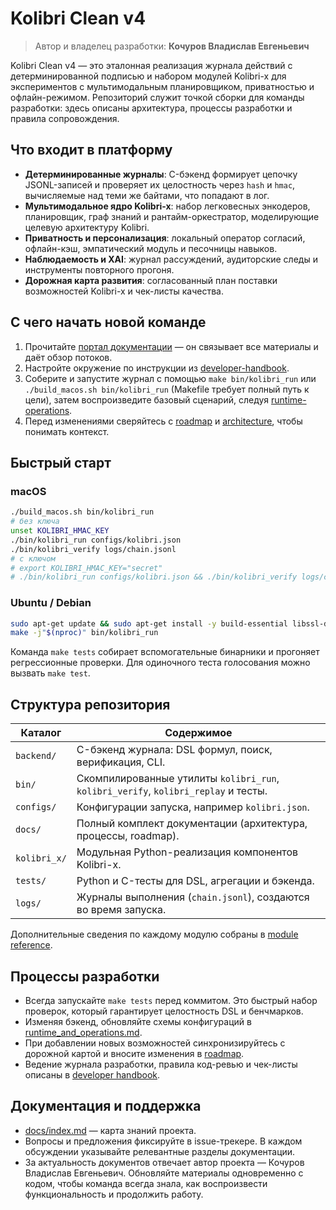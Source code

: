# Kolibri Clean v4

> Автор и владелец разработки: **Кочуров Владислав Евгеньевич**

Kolibri Clean v4 — это эталонная реализация журнала действий с детерминированной
подписью и набором модулей Kolibri-x для экспериментов с мультимодальным
планировщиком, приватностью и офлайн-режимом. Репозиторий служит точкой
сборки для команды разработки: здесь описаны архитектура, процессы
разработки и правила сопровождения.

## Что входит в платформу

- **Детерминированные журналы**: C-бэкенд формирует цепочку JSONL-записей и
  проверяет их целостность через `hash` и `hmac`, вычисляемые над теми же
  байтами, что попадают в лог.
- **Мультимодальное ядро Kolibri-x**: набор легковесных энкодеров,
  планировщик, граф знаний и рантайм-оркестратор, моделирующие целевую
  архитектуру Kolibri.
- **Приватность и персонализация**: локальный оператор согласий,
  офлайн-кэш, эмпатический модуль и песочницы навыков.
- **Наблюдаемость и XAI**: журнал рассуждений, аудиторские следы и
  инструменты повторного прогоня.
- **Дорожная карта развития**: согласованный план поставки возможностей
  Kolibri-x и чек-листы качества.

## С чего начать новой команде

1. Прочитайте [портал документации](docs/index.md) — он связывает все
   материалы и даёт обзор потоков.
2. Настройте окружение по инструкции из
   [developer-handbook](docs/developer_handbook.md).
3. Соберите и запустите журнал с помощью `make bin/kolibri_run` или
   `./build_macos.sh bin/kolibri_run` (Makefile требует полный путь к цели),
   затем воспроизведите базовый сценарий, следуя
   [runtime-operations](docs/runtime_and_operations.md).
4. Перед изменениями сверяйтесь с [roadmap](docs/roadmap.md) и
   [architecture](docs/architecture.md), чтобы понимать контекст.

## Быстрый старт

### macOS
```bash
./build_macos.sh bin/kolibri_run
# без ключа
unset KOLIBRI_HMAC_KEY
./bin/kolibri_run configs/kolibri.json
./bin/kolibri_verify logs/chain.jsonl
# с ключом
# export KOLIBRI_HMAC_KEY="secret"
# ./bin/kolibri_run configs/kolibri.json && ./bin/kolibri_verify logs/chain.jsonl
```

### Ubuntu / Debian
```bash
sudo apt-get update && sudo apt-get install -y build-essential libssl-dev pkg-config
make -j"$(nproc)" bin/kolibri_run
```

Команда `make tests` собирает вспомогательные бинарники и прогоняет
регрессионные проверки. Для одиночного теста голосования можно вызвать
`make test`.

## Структура репозитория

| Каталог | Содержимое |
| --- | --- |
| `backend/` | C-бэкенд журнала: DSL формул, поиск, верификация, CLI. |
| `bin/` | Скомпилированные утилиты `kolibri_run`, `kolibri_verify`, `kolibri_replay` и тесты. |
| `configs/` | Конфигурации запуска, например `kolibri.json`. |
| `docs/` | Полный комплект документации (архитектура, процессы, roadmap). |
| `kolibri_x/` | Модульная Python-реализация компонентов Kolibri-x. |
| `tests/` | Python и C-тесты для DSL, агрегации и бэкенда. |
| `logs/` | Журналы выполнения (`chain.jsonl`), создаются во время запуска. |

Дополнительные сведения по каждому модулю собраны в
[module reference](docs/module_reference.md).

## Процессы разработки

- Всегда запускайте `make tests` перед коммитом. Это быстрый набор
  проверок, который гарантирует целостность DSL и бенчмарков.
- Изменяя бэкенд, обновляйте схемы конфигураций в
  [runtime_and_operations.md](docs/runtime_and_operations.md).
- При добавлении новых возможностей синхронизируйтесь с дорожной картой и
  вносите изменения в [roadmap](docs/roadmap.md).
- Ведение журнала разработки, правила код-ревью и чек-листы описаны в
  [developer handbook](docs/developer_handbook.md).

## Документация и поддержка

- [docs/index.md](docs/index.md) — карта знаний проекта.
- Вопросы и предложения фиксируйте в issue-трекере. В каждом обсуждении
  указывайте релевантные разделы документации.
- За актуальность документов отвечает автор проекта — Кочуров Владислав
  Евгеньевич. Обновляйте материалы одновременно с кодом, чтобы команда
  всегда знала, как воспроизвести функциональность и продолжить работу.

